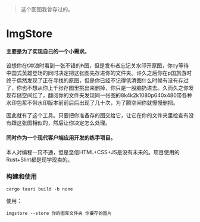 > 这个图图我曾存过的。

# ImgStore

#### 主要是为了实现自己的一个小需求。

设想你在t冲浪时看到一张不错的~~h~~图，但是发布者忘记关水印开原图，你cy等待中国式英雄登场的同时决定把这张图先存进你的文件夹。许久之后你在p国旅游时终于偶然发现了正在寻找的原图，但是你已经不记得低清图什么时候有没有存过了，你也不想从你上千张存图里挑出来删掉，你只是一股脑扔进去。久而久之你发现存储空间红了，翻阅你的文件夹发现同一张图的8k4k2k1080p640x480带各种水印包浆不带水印版本前前后后出现了几十次，为了腾空间你就慢慢删把。

因此就有了这个工具。只要把你准备存的图交给它，让它在你的文件夹里检查有没有跟这张图相似的，然后让你决定怎么处理。

#### 同时作为一个现代客户端应用开发的练手项目。

本人对编程一窍不通，但是坚信HTML+CSS+JS是没有未来的。项目使用的Rust+Slint都是现学现卖的。

### 构建和使用

```
cargo tauri build -b none
```

使用：

```
imgstore --store 你的图库文件夹 你要存的图片
```
